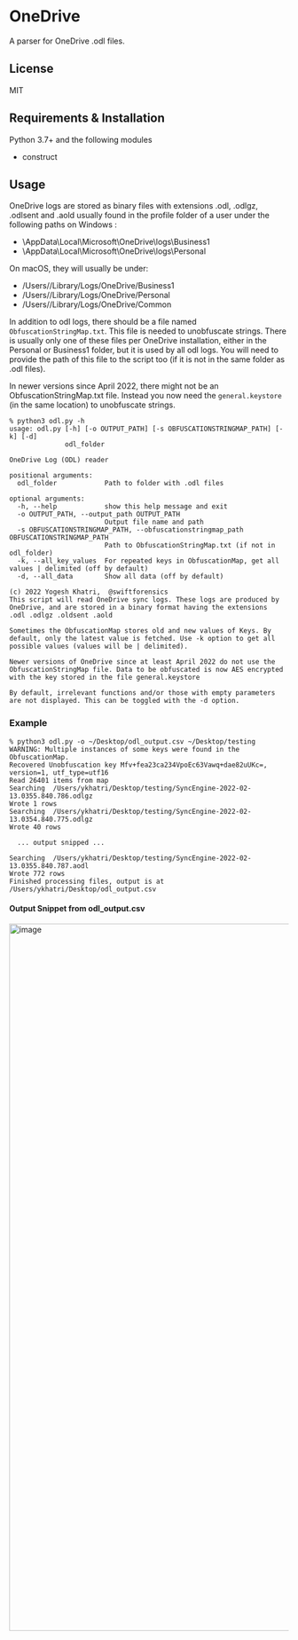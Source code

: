 # OneDrive

A parser for OneDrive .odl files.

## License
MIT

## Requirements & Installation
Python 3.7+ and the following modules
- construct

## Usage
OneDrive logs are stored as binary files with extensions .odl,
.odlgz, .odlsent and .aold usually found in the profile folder of 
a user under the following paths on Windows :
- \AppData\Local\Microsoft\OneDrive\logs\Business1
- \AppData\Local\Microsoft\OneDrive\logs\Personal

On macOS, they will usually be under:
- /Users/<USER>/Library/Logs/OneDrive/Business1
- /Users/<USER>/Library/Logs/OneDrive/Personal
- /Users/<USER>/Library/Logs/OneDrive/Common
  
In addition to odl logs, there should be a file named `ObfuscationStringMap.txt`. This file is needed to unobfuscate strings. There is usually only one of these files per OneDrive installation, either in the Personal or Business1 folder, but it is used by all odl logs. You will need to provide the path of this file to the script too (if it is not in the same folder as .odl files).

In newer versions since April 2022, there might not be an ObfuscationStringMap.txt file. Instead you now need the `general.keystore` (in the same location) to unobfuscate strings.

```
% python3 odl.py -h                                                   
usage: odl.py [-h] [-o OUTPUT_PATH] [-s OBFUSCATIONSTRINGMAP_PATH] [-k] [-d]
              odl_folder

OneDrive Log (ODL) reader

positional arguments:
  odl_folder            Path to folder with .odl files

optional arguments:
  -h, --help            show this help message and exit
  -o OUTPUT_PATH, --output_path OUTPUT_PATH
                        Output file name and path
  -s OBFUSCATIONSTRINGMAP_PATH, --obfuscationstringmap_path OBFUSCATIONSTRINGMAP_PATH
                        Path to ObfuscationStringMap.txt (if not in odl_folder)
  -k, --all_key_values  For repeated keys in ObfuscationMap, get all values | delimited (off by default)
  -d, --all_data        Show all data (off by default)

(c) 2022 Yogesh Khatri,  @swiftforensics
This script will read OneDrive sync logs. These logs are produced by 
OneDrive, and are stored in a binary format having the extensions 
.odl .odlgz .oldsent .aold

Sometimes the ObfuscationMap stores old and new values of Keys. By 
default, only the latest value is fetched. Use -k option to get all 
possible values (values will be | delimited). 

Newer versions of OneDrive since at least April 2022 do not use the
ObfuscationStringMap file. Data to be obfuscated is now AES encrypted
with the key stored in the file general.keystore

By default, irrelevant functions and/or those with empty parameters 
are not displayed. This can be toggled with the -d option.
```

### Example
```
% python3 odl.py -o ~/Desktop/odl_output.csv ~/Desktop/testing
WARNING: Multiple instances of some keys were found in the ObfuscationMap.
Recovered Unobfuscation key Mfv+fea23ca234VpoEc63Vawq+dae82uUKc=, version=1, utf_type=utf16
Read 26401 items from map
Searching  /Users/ykhatri/Desktop/testing/SyncEngine-2022-02-13.0355.840.786.odlgz
Wrote 1 rows
Searching  /Users/ykhatri/Desktop/testing/SyncEngine-2022-02-13.0354.840.775.odlgz
Wrote 40 rows

  ... output snipped ...

Searching  /Users/ykhatri/Desktop/testing/SyncEngine-2022-02-13.0355.840.787.aodl
Wrote 772 rows
Finished processing files, output is at /Users/ykhatri/Desktop/odl_output.csv
```
#### Output Snippet from odl_output.csv
<img width="1275" alt="image" src="https://user-images.githubusercontent.com/13247440/153752356-a513e9c9-7ae8-481a-9d96-d146f8914e68.png">
